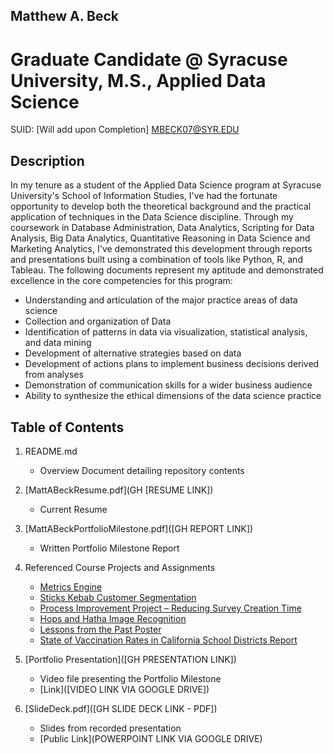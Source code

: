 ## Matthew A. Beck
# Graduate Candidate @ Syracuse University, M.S., Applied Data Science
SUID: [Will add upon Completion]
MBECK07@SYR.EDU

## Description

In my tenure as a student of the Applied Data Science program at Syracuse University's School of Information Studies, I've had the fortunate opportunity to develop both the theoretical background and the practical application of techniques in the Data Science discipline. Through my coursework in Database Administration, Data Analytics, Scripting for Data Analysis, Big Data Analytics, Quantitative Reasoning in Data Science and Marketing Analytics, I've demonstrated this development through reports and presentations built using a combination of tools like Python, R, and Tableau. The following documents represent my aptitude and demonstrated excellence in the core competencies for this program:

* Understanding and articulation of the major practice areas of data science
* Collection and organization of Data
* Identification of patterns in data via visualization, statistical analysis, and data mining
* Development of alternative strategies based on data
* Development of actions plans to implement business decisions derived from analyses
* Demonstration of communication skills for a wider business audience
* Ability to synthesize the ethical dimensions of the data science practice

## Table of Contents

1. README.md 
    - Overview Document detailing repository contents

2. [MattABeckResume.pdf](GH [RESUME LINK])
    - Current Resume

3. [MattABeckPortfolioMilestone.pdf]([GH REPORT LINK])
    - Written Portfolio Milestone Report

4. Referenced Course Projects and Assignments
    * [Metrics Engine](https://github.com/mbeck33/dsportfolio/blob/master/DBManagement/Matthew_Beck_IST_659_Project_Deliverable.docx)
    * [Sticks Kebab Customer Segmentation](https://github.com/mbeck33/dsportfolio/blob/master/MarketingAnalytics/Team1Homework1.pdf)
    * [Process Improvement Project – Reducing Survey Creation Time](https://github.com/mbeck33/dsportfolio/blob/master/DataAnalysis/Matthew_Arlen_Beck_Process_Improvement_Project.pdf)
    * [Hops and Hatha Image Recognition](https://github.com/mbeck33/dsportfolio/blob/master/BigDataAnalytics/IST-718%20Big%20Data%20Analytics%20-%20Final%20Project%20Presentation.pdf)
    * [Lessons from the Past Poster](https://github.com/mbeck33/dsportfolio/blob/master/InformationVisualization/Final%20Project.pdf)
    * [State of Vaccination Rates in California School Districts Report](https://github.com/mbeck33/dsportfolio/blob/master/QuantitativeReasoningForDataScience/Final_Exam_Beck_Matthew.pdf)
  
5. [Portfolio Presentation]([GH PRESENTATION LINK])
    - Video file presenting the Portfolio Milestone
    - [Link]([VIDEO LINK VIA GOOGLE DRIVE])

6. [SlideDeck.pdf]([GH SLIDE DECK LINK - PDF])
    - Slides from recorded presentation
    - [Public Link](POWERPOINT LINK VIA GOOGLE DRIVE)
